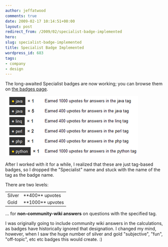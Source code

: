 ```yaml
---
author: jeffatwood
comments: true
date: 2009-02-17 10:14:51+00:00
layout: post
redirect_from: /2009/02/specialist-badge-implemented
hero: 
slug: specialist-badge-implemented
title: Specialist Badge Implemented
wordpress_id: 683
tags:
- company
- design
---
```



The long-awaited Specialist badges are now working; you can browse them on [the badges page](http://stackoverflow.com/badges).



![stackoverflow-tag-based-badges](/images/wordpress/stackoverflow-tag-based-badges.png)



After I worked with it for a while, I realized that these are just tag-based badges, so I dropped the "Specialist" name and stuck with the name of the tag as the badge name.



There are two levels:



<table cellpadding="4" width="300" cellspacing="4" >
<tr >
<td >Silver
</td>
<td >**400** upvotes
</td></tr>
<tr >
<td >Gold
</td>
<td >**1000** upvotes
</td></tr>
</table>



... for **non-community-wiki answers** on questions with the specified tag.



I was originally going to include community wiki answers in the calculations, as badges have historically ignored that designation. I changed my mind, however, when I saw the huge number of silver and gold "subjective", "fun", "off-topic", etc etc badges this would create. :)

